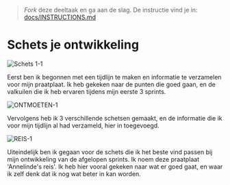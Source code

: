 > _Fork_ deze deeltaak en ga aan de slag. 
De instructie vind je in: [docs/INSTRUCTIONS.md](docs/INSTRUCTIONS.md)

# Schets je ontwikkeling

![Schets 1-1](https://github.com/annelinderaadsheer/schets-je-ontwikkeling/assets/144004885/720b1930-b794-4a19-8205-df3ab8d65685)

Eerst ben ik begonnen met een tijdlijn te maken en informatie te verzamelen voor mijn praatplaat. Ik heb gekeken naar de punten die goed gaan, en de valkuilen die ik heb ervaren tijdens mijn eerste 3 sprints.

![ONTMOETEN-1](https://github.com/annelinderaadsheer/schets-je-ontwikkeling/assets/144004885/1ca493b0-85f0-4c7c-9b3c-34aa41f473d0)

Vervolgens heb ik 3 verschillende schetsen gemaakt, en de informatie die ik voor mijn tijdlijn al had verzameld, hier in toegevoegd.

![REIS-1](https://github.com/annelinderaadsheer/schets-je-ontwikkeling/assets/144004885/eee8045a-9a3f-49d2-9850-c1134f06925d)

Uiteindelijk ben ik gegaan voor de schets die ik het beste vind passen bij mijn ontwikkeling van de afgelopen sprints. Ik noem deze praatplaat 'Annelinde's reis'. Ik heb hier vooral gekeken naar wat er goed gaat, en waar ik zelf denk dat ik nog wat beter in kan worden.

